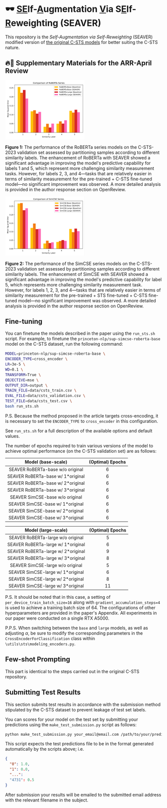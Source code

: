 # 🕶️ <u>SE</u>lf-<u>A</u>ugmentation <u>V</u>ia S<u>E</u>lf-<u>R</u>eweighting (SEAVER)

This repository is the *Self-Augmentation via Self-Reweighting* (SEAVER) modified version of [the original C-STS models](https://github.com/princeton-nlp/c-sts) for better suiting the C-STS nature.

## 🔥📢 Supplementary Materials for the ARR-April Review

<img src="./img/roberta.png" style="zoom: 25%;" />

**Figure 1:** The performance of the RoBERTa series models on the C-STS-2023 validation set assessed by partitioning samples according to different similarity labels. The enhancement of RoBERTa with SEAVER showed a significant advantage in improving the model's predictive capability for labels 1 and 5, which represent more challenging similarity measurement tasks. However, for labels 2, 3, and 4—tasks that are relatively easier in terms of similarity measurement for the pre-trained + C-STS fine-tuned model—no significant improvement was observed. A more detailed analysis is provided in the author response section on OpenReview.

<img src="./img/simcse.png" alt="simcse" style="zoom: 25%;" />

**Figure 2:** The performance of the SimCSE series models on the C-STS-2023 validation set assessed by partitioning samples according to different similarity labels. The enhancement of SimCSE with SEAVER showed a significant advantage in improving the model's predictive capability for label 5, which represents more challenging similarity measurement task. However, for labels 1, 2, 3, and 4—tasks that are relatively easier in terms of similarity measurement for the pre-trained + STS fine-tuned + C-STS fine-tuned model—no significant improvement was observed. A more detailed analysis is provided in the author response section on OpenReview.

## Fine-tuning

You can finetune the models described in the paper using the `run_sts.sh` script. For example, to finetune the `princeton-nlp/sup-simcse-roberta-base` model on the C-STS dataset, run the following command:

```bash
MODEL=princeton-nlp/sup-simcse-roberta-base \
ENCODER_TYPE=cross_encoder \
LR=3e-5 \
WD=0.1 \
TRANSFORM=True \
OBJECTIVE=mse \
OUTPUT_DIR=output \
TRAIN_FILE=data/csts_train.csv \
EVAL_FILE=data/csts_validation.csv \
TEST_FILE=data/csts_test.csv \
bash run_sts.sh
```

P.S. Because the method proposed in the article targets cross-encoding, it is necessary to set the `ENCODER_TYPE` to `cross_encoder` in this configuration.

See `run_sts.sh` for a full description of the available options and default values.

The number of epochs required to train various versions of the model to achieve optimal performance (on the C-STS validation set) are as follows:

|        Model (base-scale)         | (Optimal) Epochs |
| :-------------------------------: | :--------------: |
| SEAVER RoBERTa-base w/o original  |        6         |
| SEAVER RoBERTa-base w/ 1*original |        6         |
| SEAVER RoBERTa-base w/ 2*original |        6         |
| SEAVER RoBERTa-base w/ 3*original |        6         |
|  SEAVER SimCSE-base w/o original  |        6         |
| SEAVER SimCSE-base w/ 1*original  |        6         |
| SEAVER SimCSE-base w/ 2*original  |        6         |
| SEAVER SimCSE-base w/ 3*original  |        6         |

|        Model (large-scale)         | (Optimal) Epochs |
| :--------------------------------: | :--------------: |
| SEAVER RoBERTa-large w/o original  |        5         |
| SEAVER RoBERTa-large w/ 1*original |        6         |
| SEAVER RoBERTa-large w/ 2*original |        9         |
| SEAVER RoBERTa-large w/ 3*original |        8         |
|  SEAVER SimCSE-large w/o original  |        5         |
| SEAVER SimCSE-large w/ 1*original  |        6         |
| SEAVER SimCSE-large w/ 2*original  |        8         |
| SEAVER SimCSE-large w/ 3*original  |        11        |

P.S. It should be noted that in this case, a setting of `per_device_train_batch_size=16` along with `gradient_accumulation_steps=4` is used to achieve a training batch size of 64. The configurations of other hyperparameters are provided in the paper's Appendix. All experiments in our paper were conducted on a single RTX A5000.

P.P.S. When switching between the `base` and `large` models, as well as adjusting $\alpha$, be sure to modify the corresponding parameters in the `CrossEncoderForClassification` class within `\utils\sts\modeling_encoders.py`.

## Few-shot Prompting
This part is identical to the steps carried out in the original C-STS repository.

## Submitting Test Results

This section submits test results in accordance with the submission method stipulated by the C-STS dataset to prevent leakage of test set labels.

You can scores for your model on the test set by submitting your predictions using the `make_test_submission.py` script as follows:

```bash
python make_test_submission.py your_email@email.com /path/to/your/predictions.json
```

This script expects the test predictions file to be in the format generated automatically by the scripts above; i.e.

  ```json
  {
    "0": 1.0,
    "1": 0.0,
    "...":
    "4731": 0.5
  }
  ```

After submission your results will be emailed to the submitted email address with the relevant filename in the subject.

